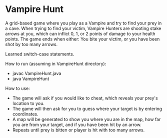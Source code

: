 # Vampire Hunt

A grid-based game where you play as a Vampire and try to find your prey in a cave. When trying to find your victim, Vampire Hunters are shooting stake arrows at you, which can inflict 0, 1, or 2 points of damage to your health points. The game ends when either: You bite your victim, or you have been shot by too many arrows.

Learned switch-case statements.

How to run (assuming in VampireHunt directory):
- javac VampireHunt.java
- java VampireHunt

How to use:
- The game will ask if you would like to cheat, which reveals your prey's location to you.
- The game will then ask for you to guess where your target is by entering coordinates.
- A map will be generated to show you where you are in the map, how far you are from your target, and if you have been hit by an arrow.
- Repeats until prey is bitten or player is hit with too many arrows.